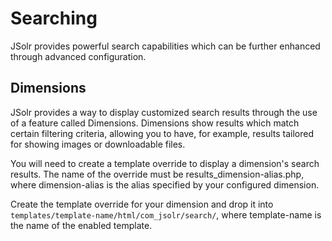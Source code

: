 # Searching

JSolr provides powerful search capabilities which can be further enhanced through advanced configuration.

## Dimensions

JSolr provides a way to display customized search results through the use of a feature called Dimensions. Dimensions show results which match certain filtering criteria, allowing you to have, for example, results tailored for showing images or downloadable files.

You will need to create a template override to display a dimension's search results. The name of the override must be results\_dimension-alias.php, where dimension-alias is the alias specified by your configured dimension.

Create the template override for your dimension and drop it into `templates/template-name/html/com_jsolr/search/`, where template-name is the name of the enabled template.

